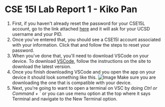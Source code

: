 # CSE 15l Lab Report 1 - Kiko Pan 
1. First, if you haven't already reset the password for your CSE15L account, go to the link attached [here](https://sdacs.ucsd.edu/~icc/index.php) and it will ask for your UCSD username and your PID. 
2. Once you've entered that, you should see a CSE15l account associated with your information. Click that and follow the steps to reset your password. 
3. When you've done that, you'll need to download VSCode on your device. To download [VSCode](https://code.visualstudio.com/), follow the instructions on the site to download the latest version. 
4. Once you finish downloading VSCode and you open the app on your device it should look something like this. ![Image](https://code.visualstudio.com/assets/docs/getstarted/tips-and-tricks/getstarted_page.png) Make sure you are downloading the one that is compatible with your device. 
5. Next, you're going to want to open a terminal on VSC by doing *Ctrl or Command + `* or you can use menu option at the top where it says Terminal and navigate to the New Terminal option.
